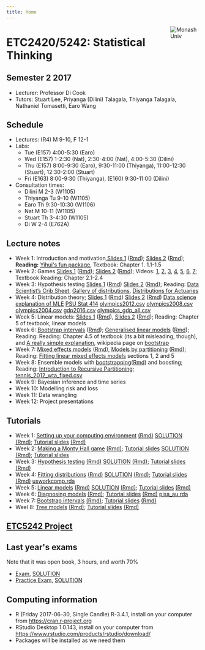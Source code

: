 ```yaml
---
title: Home
---
```


[<img src="img/M.png" style="max-width:15%;min-width:40px;float:right;" alt="Monash Univ" />](https://monash.edu)

# ETC2420/5242: Statistical Thinking

## Semester 2 2017

- Lecturer: Professor Di Cook 
- Tutors: Stuart Lee, Priyanga (Dilini) Talagala, Thiyanga Talagala, Nathaniel Tomasetti, Earo Wang

## Schedule

- Lectures: (R4) M 9-10, F 12-1
- Labs: 
  - Tue (E157) 4:00-5:30 (Earo)
  - Wed (E157) 1-2:30 (Nat), 2:30-4:00 (Nat), 4:00-5:30 (Dilini)
  - Thu (E157) 8:00-9:30 (Earo), 9:30-11:00 (Thiyanga), 11:00-12:30 (Stuart), 12:30-2:00 (Stuart)
  - Fri (E163) 8:00-9:30 (Thiyanga), (E160) 9:30-11:00 (Dilini)
- Consultation times:
  - Dilini M 2-3 (W1105)
  - Thiyanga Tu 9-10 (W1105)
  - Earo Th 9:30-10:30 (W1106)
  - Nat M 10-11 (W1105)
  - Stuart Th 3-4:30 (W1105)
  - Di W 2-4 (E762A)

## Lecture notes

- Week 1: Introduction and motivation[ Slides 1](lectures/week1.class1.html) ([Rmd](lectures/week1.class1.Rmd)); [Slides 2](lectures/week1.class2.html) ([Rmd](lectures/week1.class2.Rmd)); __Reading:__ [Yihui's fun package](https://yihui.name/en/2011/08/the-fun-package-use-r-for-fun/), Textbook: Chapter 1. 1.1-1.5
- Week 2: Games [Slides 1](lectures/week2.class1.html) ([Rmd](lectures/week2.class1.Rmd)); [Slides 2](lectures/week2.class2.html) ([Rmd](lectures/week2.class2.Rmd)); Videos: [1](https://vimeo.com/227187709), [2](https://vimeo.com/227190457), [3](https://vimeo.com/227192379), [4](https://vimeo.com/227350960), [5](https://vimeo.com/227350968), [6](https://vimeo.com/227350985), [7](https://vimeo.com/227350988); Textbook Reading: Chapter 2.1-2.4
- Week 3: Hypothesis testing [Slides 1](lectures/week3.class1.html) ([Rmd](lectures/week3.class1.Rmd)) [Slides 2](lectures/week3.class2.html) ([Rmd](lectures/week3.class2.Rmd)); Reading: [Data Scientist’s Crib Sheet](https://blog.cloudera.com/blog/2015/12/common-probability-distributions-the-data-scientists-crib-sheet/), [Gallery of distributions](http://www.itl.nist.gov/div898/handbook/eda/section3/eda366.htm), [Distributions for Actuaries](http://www.casact.org/pubs/monographs/papers/02-Bahnemann.pdf)
- Week 4: Distribution theory; [Slides 1](lectures/week4.class1.html) ([Rmd](lectures/week4.class1.Rmd)) [Slides 2](lectures/week4.class2.html) ([Rmd](lectures/week4.class2.Rmd))  [Data science explanation of MLE](https://medium.com/towards-data-science/parameter-inference-maximum-likelihood-2382ef895408) [PSU Stat 414](https://onlinecourses.science.psu.edu/stat414/node/191) [olympics2012.csv](data/olympics2012.csv) [olympics2008.csv](data/olympics2008.csv) [olympics2004.csv](data/olympics2004.csv) 
[gdp2016.csv](data/gdp2016.csv) [olympics_gdp_all.csv](data/olympics_gdp_all.csv)
- Week 5: Linear models: [Slides 1](lectures/week5.class1.html) ([Rmd](lectures/week5.class1.Rmd)), [Slides 2](lectures/week5.class2.html) ([Rmd](lectures/week5.class2.Rmd)); Reading: Chapter 5 of textbook, linear models
- Week 6: [Bootstrap intervals](lectures/week6.class1.html) ([Rmd](lectures/week6.class1.Rmd)); [Generalised linear models](lectures/week6.class2.html) ([Rmd](lectures/week6.class2.Rmd)); Reading:  Reading: Chapter 4.5 of textbook (its a bit misleading, though), and [A really simple explanation](http://www.dummies.com/education/science/biology/the-bootstrap-method-for-standard-errors-and-confidence-intervals/),  wikipedia page on [bootstrap](https://en.wikipedia.org/wiki/Bootstrapping_(statistics))
- Week 7: [Mixed effects models](lectures/week7.class1.html) ([Rmd](lectures/week7.class1.Rmd)), [Models by partitioning](lectures/week7.class2.html) ([Rmd](lectures/week7.class2.Rmd)); Reading: [Fitting linear mixed effects models](https://www.jstatsoft.org/article/view/v067i01/v67i01.pdf) sections 1, 2 and 5
- Week 8: Ensemble models with [bootstrapping](lectures/week8.class1.html)([Rmd](lectures/week8.class1.Rmd)) and boosting; Reading: [Introduction to Recursive Partitioning](https://cran.r-project.org/web/packages/rpart/vignettes/longintro.pdf); [tennis_2012_wta_fixed.csv](data/tennis_2012_wta_fixed.csv)
- Week 9: Bayesian inference and time series 
- Week 10: Modelling risk and loss
- Week 11: Data wrangling
- Week 12: Project presentations

## Tutorials

- Week 1: [Setting up your computing environment](labs/lab1.pdf) [(Rmd)](labs/lab1.Rmd) [SOLUTION](labs/lab1_solution.pdf) [(Rmd)](labs/lab1_solution.Rmd); [Tutorial slides](tutorials/lab01/index.html) [(Rmd)](tutorials/lab01/index.Rmd)
- Week 2: [Making a Monty Hall game](labs/lab2.pdf) [(Rmd)](labs/lab2.Rmd); [Tutorial slides](tutorials/lab02/index.html) [SOLUTION](labs/lab2_solution.pdf) [(Rmd)](labs/lab2_solution.Rmd); [Tutorial slides](tutorials/lab02/index.Rmd)
- Week 3: [Hypothesis testing](labs/lab3.pdf) [(Rmd)](labs/lab3.Rmd) [SOLUTION](labs/lab3_solution.pdf) [(Rmd)](labs/lab3_solution.Rmd); [Tutorial slides](tutorials/lab03/index.html) [(Rmd)](tutorials/lab03/index.Rmd)
- Week 4: [Fitting distributions](labs/lab4.pdf) [(Rmd)](labs/lab4.Rmd) [SOLUTION](labs/lab4_solution.pdf) [(Rmd)](labs/lab4_solution.Rmd); [Tutorial slides](tutorials/lab04/index.html) [(Rmd)](tutorials/lab04/index.Rmd) [usworkcomp.rda](labs/usworkcomp.rda)
- Week 5: [Linear models](labs/lab5.pdf) [(Rmd)](labs/lab5.Rmd) [SOLUTION](labs/lab5_solution.pdf) [(Rmd)](labs/lab5_solution.Rmd); [Tutorial slides](tutorials/lab05/index.html) [(Rmd)](tutorials/lab05/index.Rmd)
- Week 6: [Diagnosing models](labs/lab6.pdf) [(Rmd)](labs/lab6.Rmd); [Tutorial slides](tutorials/lab06/index.html) [(Rmd)](tutorials/lab06/index.Rmd) [pisa_au.rda](tutorials/lab06/pisa_au.rda)
- Week 7: [Bootstrap intervals](labs/lab7.pdf) [(Rmd)](labs/lab7.Rmd); [Tutorial slides](tutorials/lab07/index.html) [(Rmd)](tutorials/lab07/index.Rmd)
- Weel 8: [Tree models](labs/lab8.pdf) [(Rmd)](labs/lab7=8.Rmd); [Tutorial slides](tutorials/lab08/index.html) [(Rmd)](tutorials/lab08/index.Rmd) 

## [ETC5242 Project](project/project.pdf)

## Last year's exams 

Note that it was open book, 3 hours, and worth 70%

- [Exam](exam/ETC2420_exam2016.pdf), [SOLUTION](exam/ETC2420_exam2016_solution.pdf)
- [Practice Exam](exam/practice_exam2016_ETC2420_5242.pdf), [SOLUTION](exam/practice_exam2016_ETC2420_5242_solution.pdf)

## Computing information

- R (Friday 2017-06-30, Single Candle) R-3.4.1, install on your computer from https://cran.r-project.org
- RStudio Desktop 1.0.143, install on your computer from https://www.rstudio.com/products/rstudio/download/
- Packages will be installed as we need them
